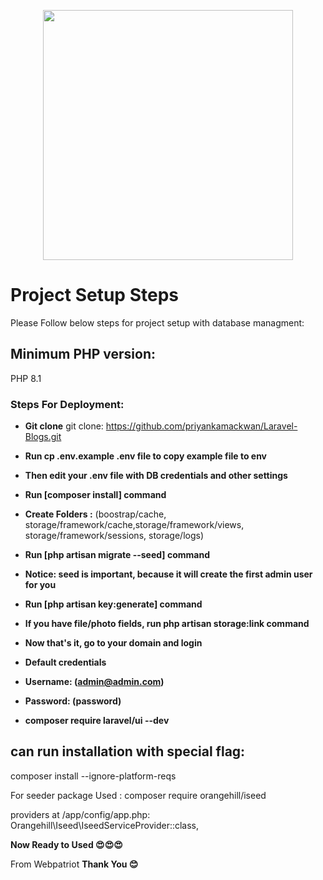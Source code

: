 <p align="center"><a href="https://laravel.com" target="_blank"><img src="https://raw.githubusercontent.com/laravel/art/master/logo-lockup/5%20SVG/2%20CMYK/1%20Full%20Color/laravel-logolockup-cmyk-red.svg" width="400"></a></p>

# Project Setup Steps

Please Follow below steps for project setup with database managment:

## Minimum PHP version:
PHP 8.1

### Steps For Deployment:

- **Git clone**
git clone: https://github.com/priyankamackwan/Laravel-Blogs.git
- **Run cp .env.example .env file to copy example file to env**

- **Then edit your .env file with DB credentials and other settings**

- **Run [composer install] command**

- **Create Folders :**
(boostrap/cache, storage/framework/cache,storage/framework/views, storage/framework/sessions, storage/logs)

- **Run [php artisan migrate --seed] command**

- **Notice: seed is important, because it will create the first admin user for you** 

- **Run [php artisan key:generate] command**

- **If you have file/photo fields, run php artisan storage:link command**

- **Now that's it, go to your domain and login**

- **Default credentials**

- **Username: (admin@admin.com)**

- **Password: (password)**

- **composer require laravel/ui --dev**


## can run installation with special flag:
composer install --ignore-platform-reqs


For seeder package Used :
composer require orangehill/iseed

providers at /app/config/app.php:
Orangehill\Iseed\IseedServiceProvider::class,

**Now Ready to Used 😍😍😍**



From Webpatriot
**Thank You 😊**
